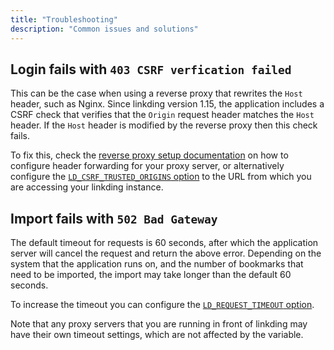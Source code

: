 ```yaml
---
title: "Troubleshooting"
description: "Common issues and solutions"
---
```


## Login fails with `403 CSRF verfication failed`

This can be the case when using a reverse proxy that rewrites the `Host` header, such as Nginx.
Since linkding version 1.15, the application includes a CSRF check that verifies that the `Origin` request header matches the `Host` header.
If the `Host` header is modified by the reverse proxy then this check fails.

To fix this, check the [reverse proxy setup documentation](/installation#reverse-proxy-setup) on how to configure header forwarding for your proxy server, or alternatively configure the  [`LD_CSRF_TRUSTED_ORIGINS` option](/options#ld_csrf_trusted_origins) to the URL from which you are accessing your linkding instance.

## Import fails with `502 Bad Gateway`

The default timeout for requests is 60 seconds, after which the application server will cancel the request and return the above error.
Depending on the system that the application runs on, and the number of bookmarks that need to be imported, the import may take longer than the default 60 seconds.

To increase the timeout you can configure the [`LD_REQUEST_TIMEOUT` option](/options#ld_request_timeout).

Note that any proxy servers that you are running in front of linkding may have their own timeout settings, which are not affected by the variable.
